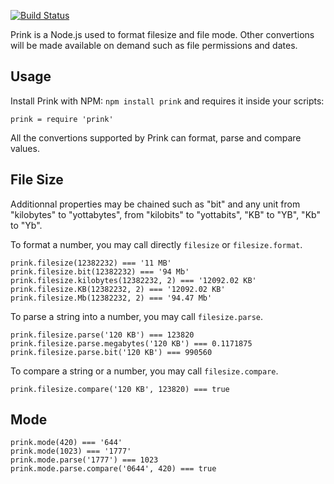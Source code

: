 [![Build Status](https://secure.travis-ci.org/adaltas/node-prink.png)](http://travis-ci.org/adaltas/node-prink)

Prink is a Node.js used to format filesize and file mode. Other convertions will
be made available on demand such as file permissions and dates.

## Usage

Install Prink with NPM: `npm install prink` and requires it inside your scripts:

```
prink = require 'prink'
```

All the convertions supported by Prink can format, parse and compare values.

## File Size

Additionnal properties may be chained such as "bit" and any unit from "kilobytes"
to "yottabytes", from "kilobits" to "yottabits", "KB" to "YB", "Kb" to "Yb".

To format a number, you may call directly `filesize` or `filesize.format`.

```
prink.filesize(12382232) === '11 MB'
prink.filesize.bit(12382232) === '94 Mb'
prink.filesize.kilobytes(12382232, 2) === '12092.02 KB'
prink.filesize.KB(12382232, 2) === '12092.02 KB'
prink.filesize.Mb(12382232, 2) === '94.47 Mb'
```

To parse a string into a number, you may call `filesize.parse`.

```
prink.filesize.parse('120 KB') === 123820
prink.filesize.parse.megabytes('120 KB') === 0.1171875
prink.filesize.parse.bit('120 KB') === 990560
```

To compare a string or a number, you may call `filesize.compare`.

```
prink.filesize.compare('120 KB', 123820) === true
```

## Mode

```
prink.mode(420) === '644'
prink.mode(1023) === '1777'
prink.mode.parse('1777') === 1023
prink.mode.parse.compare('0644', 420) === true
```

